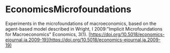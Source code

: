 # EconomicsMicrofoundations
Experiments in the microfoundations of macroeconomics, based on the agent-based model described in Wright, I 2009:"Implicit Microfoundations for Macroeconomics" Economics, 3(1).  [https://doi.org/10.5018/economics-ejournal.ja.2009-19](https://doi.org/10.5018/economics-ejournal.ja.2009-19)
